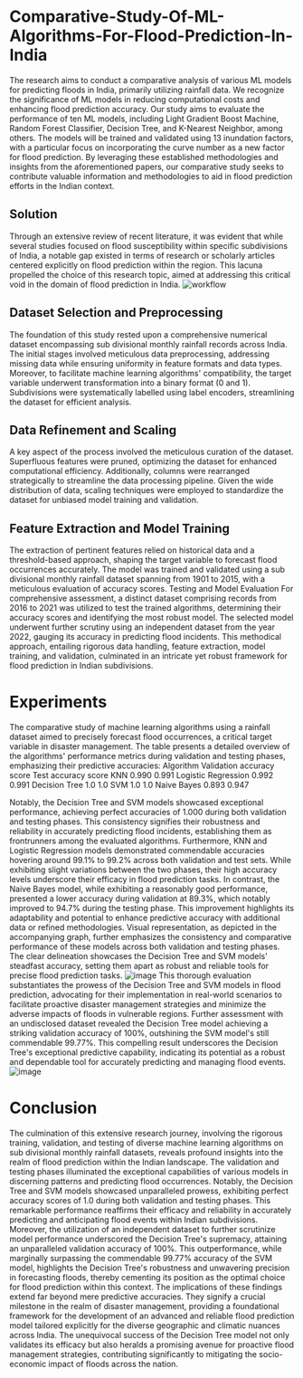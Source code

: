 # Comparative-Study-Of-ML-Algorithms-For-Flood-Prediction-In-India
The research aims to conduct a comparative analysis of various ML models for predicting floods in India, primarily utilizing rainfall data. We recognize the significance of ML models in reducing computational costs and enhancing flood prediction accuracy. Our study aims to evaluate the performance of ten ML models, including Light Gradient Boost Machine, Random Forest Classifier, Decision Tree, and K-Nearest Neighbor, among others. The models will be trained and validated using 13 inundation factors, with a particular focus on incorporating the curve number as a new factor for flood prediction.
By leveraging these established methodologies and insights from the aforementioned papers, our comparative study seeks to contribute valuable information and methodologies to aid in flood prediction efforts in the Indian context.

## Solution
Through an extensive review of recent literature, it was evident that while several studies focused on flood susceptibility within specific subdivisions of India, a notable gap existed in terms of research or scholarly articles centered explicitly on flood prediction within the region. This lacuna propelled the choice of this research topic, aimed at addressing this critical void in the domain of flood prediction in India.
![workflow](https://github.com/musicallysouled/Comparative-Study-Of-ML-Algorithms-For-Flood-Prediction-In-India/assets/88243330/42dca0ce-cebd-4da5-a5b2-3f00cabb6526)
## Dataset Selection and Preprocessing
The foundation of this study rested upon a comprehensive numerical dataset encompassing sub divisional monthly rainfall records across India. The initial stages involved meticulous data preprocessing, addressing missing data while ensuring uniformity in feature formats and data types. Moreover, to facilitate machine learning algorithms' compatibility, the target variable underwent transformation into a binary format (0 and 1). Subdivisions were systematically labelled using label encoders, streamlining the dataset for efficient analysis.

## Data Refinement and Scaling
A key aspect of the process involved the meticulous curation of the dataset. Superfluous features were pruned, optimizing the dataset for enhanced computational efficiency. Additionally, columns were rearranged strategically to streamline the data processing pipeline. Given the wide distribution of data, scaling techniques were employed to standardize the dataset for unbiased model training and validation.

## Feature Extraction and Model Training
The extraction of pertinent features relied on historical data and a threshold-based approach, shaping the target variable to forecast flood occurrences accurately. The model was trained and validated using a sub divisional monthly rainfall dataset spanning from 1901 to 2015, with a meticulous evaluation of accuracy scores.
Testing and Model Evaluation
For comprehensive assessment, a distinct dataset comprising records from 2016 to 2021 was utilized to test the trained algorithms, determining their accuracy scores and identifying the most robust model. The selected model underwent further scrutiny using an independent dataset from the year 2022, gauging its accuracy in predicting flood incidents.
This methodical approach, entailing rigorous data handling, feature extraction, model training, and validation, culminated in an intricate yet robust framework for flood prediction in Indian subdivisions.

# Experiments
The comparative study of machine learning algorithms using a rainfall dataset aimed to precisely forecast flood occurrences, a critical target variable in disaster management. The table presents a detailed overview of the algorithms' performance metrics during validation and testing phases, emphasizing their predictive accuracies:
Algorithm	           Validation accuracy score	   Test accuracy score
KNN	                 0.990	                       0.991
Logistic Regression  0.992	                       0.991
Decision Tree	       1.0	                         1.0
SVM	                 1.0	                         1.0
Naive Bayes	         0.893	                       0.947

Notably, the Decision Tree and SVM models showcased exceptional performance, achieving perfect accuracies of 1.000 during both validation and testing phases. This consistency signifies their robustness and reliability in accurately predicting flood incidents, establishing them as frontrunners among the evaluated algorithms.
Furthermore, KNN and Logistic Regression models demonstrated commendable accuracies hovering around 99.1% to 99.2% across both validation and test sets. While exhibiting slight variations between the two phases, their high accuracy levels underscore their efficacy in flood prediction tasks.
In contrast, the Naive Bayes model, while exhibiting a reasonably good performance, presented a lower accuracy during validation at 89.3%, which notably improved to 94.7% during the testing phase. This improvement highlights its adaptability and potential to enhance predictive accuracy with additional data or refined methodologies.
Visual representation, as depicted in the accompanying graph, further emphasizes the consistency and comparative performance of these models across both validation and testing phases. The clear delineation showcases the Decision Tree and SVM models' steadfast accuracy, setting them apart as robust and reliable tools for precise flood prediction tasks.
![image](https://github.com/musicallysouled/Comparative-Study-Of-ML-Algorithms-For-Flood-Prediction-In-India/assets/88243330/12ed71a2-168e-45e5-b5c6-ce341f8c86be)
This thorough evaluation substantiates the prowess of the Decision Tree and SVM models in flood prediction, advocating for their implementation in real-world scenarios to facilitate proactive disaster management strategies and minimize the adverse impacts of floods in vulnerable regions.
Further assessment with an undisclosed dataset revealed the Decision Tree model achieving a striking validation accuracy of 100%, outshining the SVM model's still commendable 99.77%. This compelling result underscores the Decision Tree's exceptional predictive capability, indicating its potential as a robust and dependable tool for accurately predicting and managing flood events.
![image](https://github.com/musicallysouled/Comparative-Study-Of-ML-Algorithms-For-Flood-Prediction-In-India/assets/88243330/5f5de0df-b0b9-4df9-9e18-343b7a0909aa)

# Conclusion
The culmination of this extensive research journey, involving the rigorous training, validation, and testing of diverse machine learning algorithms on sub divisional monthly rainfall datasets, reveals profound insights into the realm of flood prediction within the Indian landscape.
The validation and testing phases illuminated the exceptional capabilities of various models in discerning patterns and predicting flood occurrences. Notably, the Decision Tree and SVM models showcased unparalleled prowess, exhibiting perfect accuracy scores of 1.0 during both validation and testing phases. This remarkable performance reaffirms their efficacy and reliability in accurately predicting and anticipating flood events within Indian subdivisions.
Moreover, the utilization of an independent dataset to further scrutinize model performance underscored the Decision Tree's supremacy, attaining an unparalleled validation accuracy of 100%. This outperformance, while marginally surpassing the commendable 99.77% accuracy of the SVM model, highlights the Decision Tree's robustness and unwavering precision in forecasting floods, thereby cementing its position as the optimal choice for flood prediction within this context.
The implications of these findings extend far beyond mere predictive accuracies. They signify a crucial milestone in the realm of disaster management, providing a foundational framework for the development of an advanced and reliable flood prediction model tailored explicitly for the diverse geographic and climatic nuances across India. The unequivocal success of the Decision Tree model not only validates its efficacy but also heralds a promising avenue for proactive flood management strategies, contributing significantly to mitigating the socio-economic impact of floods across the nation.
